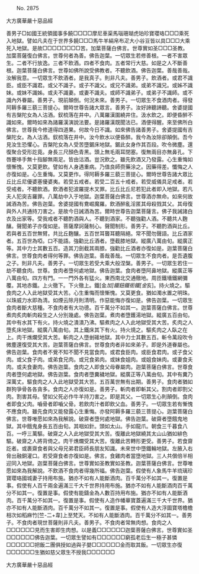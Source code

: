 ﻿　　No. 2875

大方廣華嚴十惡品經

善男子□如國王統領國事多饒□□□□摩尼車渠馬瑙珊瑚虎珀珍寶瓔珞□□□乘死入地獄。譬如凡夫在于世界多饒□□□馬牛羊絹帛布疋大小谷豆皆以具□□□大乘死入地獄。是故□□□□□□□□苦。加葉菩薩白佛言。世尊實如圣□□□圣教。加葉菩薩復白佛言。世尊何者為善。佛告迦葉。一切眾生若修善根。一者不害眾生。二者不行放逸。三者不飲酒。四者不食肉。五者常行大慈。如是之人不斷善根。迦葉菩薩白佛言。世尊如佛所說受佛教者。不聽飲酒。佛告迦葉。善哉善哉。汝解我意。一切眾生不飲酒者。是我真子。則非凡夫。善男子。飲酒者。或君不識臣。或臣不識君。或父不識子。或子不識父。或兄不識弟。或弟不識兄。或姊不識妹。或妹不識姊。或夫不識妻。或妻不識夫。或師不識弟子。或弟子不識師。或不識內外眷屬。善男子。現前顛倒。何況未來。善男子。一切眾生不食酒肉者。得發阿耨多羅三藐三菩提心。爾時世尊告諸大眾言。善男子。汝好諦聽諦聽。舍婆提國有吉槃陀女為人沽酒。釵梳落在井中。八萬羅漢圍繞井住。汲水飲之。即便昏醉不識如來。爾時如來為諸羅漢演說法要。是諸羅漢既聞法已。酒便得醒。來至佛所白佛言。世尊我今修道得四道果。何故今日不識。如來佛告諸善男子。舍婆提國有吉槃陀女。為人沽酒。釵梳落在井中。汝今飲水以便昏醉。我今為汝除卻顛倒。吾今見汝生恐懼心。吉槃陀女為人受苦墮鋸床地獄。鋸此女身作其百段。吹令微塵。還復聚合受形訖竟。身長三尺顏色青黑。頭上無毛兩耳閉塞。復無兩目亦無鼻孔。下唇蹇哆手無十指腳無兩足。皆由沽酒。豈況飲之。雖先飲酒又乃發露。心生重悔如懷慚愧。又莫更飲。譬如有人身遇重病。乃值良師赍藥涂之。因藥得差。懺悔之人亦復如是。心生重悔。又莫更作。得阿耨多羅三藐三菩提心。爾時世尊告諸大眾比丘比丘尼優婆塞優婆夷。若受五戒者。若受二百五十戒者。若受威儀具足戒者。若受戒者。不聽飲酒。飲酒者犯波羅提木叉罪。比丘比丘尼若犯此者即入地獄。若凡夫人犯突吉羅罪。八萬劫中入于地獄。迦葉菩薩白佛言。世尊酒亦無命。如來何故誡酒為苦。佛告迦葉。舍婆提國有鴦崛魔羅。飲酒醉亂淫匿其母殺戮其父。其母復與外人共通持刀害之。是故今日誡酒為苦。爾時世尊告迦葉菩薩言。佛子我誡諸白衣及出家等。受我戒者不聽酌酒與人。不聽到酒家。不聽強勸人酒。不聽共人麴釀。聲聞弟子亦復如是。菩薩摩訶薩制心。聲聞制形。善男子。不聽酌酒與比丘。若與者五百世無臂。共比丘麴釀。五百世耳聾耳聽隔絕。常不聞勿聲語。比丘酒家者。五百世為啞。口不能語。強勸比丘酒者。墮截膝地獄。縱廣八萬由旬。縱廣正等。其中力士其數五百。造其刀劍截其兩膝。強勸比丘酒者亦復如是。迦葉菩薩白佛言。世尊食肉者得何等罪。佛告迦葉。善哉善哉。一切眾生不食肉者。是吾遺腹之子。則非凡夫。善男子。一切眾生若受大乘大般涅槃。善男子。一切眾生若住一劫不聽食肉。世尊。食肉者墮何處地獄。佛告迦葉。食肉者墮阿鼻地獄。縱廣正等八萬由旬。四方有門。一一門外各有猛火。東西南北交通徹地。周匝鐵墻鐵網彌覆。其地赤鐵。上火徹下。下火徹上。鐵[金*加]鐵鈕鐵銜鐵[金*亥]。持火燒之。驅食肉之人入此地獄受其大苦。心生重悔而懷慚愧。又莫更食。猶如濁水置之明珠。以珠威力水即為清。如煙云除月則清明。作惡能悔亦復如是。佛告迦葉。一切眾生食肉者斷大慈種。不食肉者有大功德。百千萬分不如其一。迦葉菩薩白佛言。世尊煮肉炙肉斬肉殺生之人分別幾處。佛告迦葉。煮肉者墮鑊湯地獄。縱廣五百由旬。其中有水其下有火。持火燒之潰潰乃沸。驅煮肉之人入此地獄受其大苦。炙肉之人墮炙床地獄。縱廣八萬由旬。其上鐵床其下有火。持火燒之。驅炙肉之人臥之在上。肉干燋爛受其大苦。斬肉之人墮剉碓地獄。其中力士其數五百。斬令萬段吹令微塵還復受其大苦。迦葉菩薩白佛言。世尊食肉者非如來弟子。即是外道眷屬也。佛告迦葉。食肉者不覺不知不聞不見當食肉。或君食臣肉。或臣食君肉。或子食父肉。或父食子肉。或弟食兄肉。或兄食弟肉。或妹食姐肉。或姐食妹肉。或妻食夫肉。或夫食妻肉。佛告迦葉。食肉之人即食父母眷屬肉。迦葉菩薩白佛言。世尊食肉者墮何處地獄。佛告迦葉。食肉者墮糞穢地獄。縱廣正等八萬由旬。其中有糞乃深萬丈。驅食肉之人入此地獄受其大苦。五百萬世無有出期。善男子。食肉者猶如群狗爭骨各各貪多。食肉之人亦復如是。善男子。斬肉者即斬其父。割肉者即割父肉。割害其母。譬如父死必作牛羊持刀害之。即是其父。一切眾生心則顛倒。食肉者即食父肉。嚙骨者即嚙父骨。若飲肉汁者即飲父血。善男子。一切眾生若有慚愧不應食肉。雖先食肉又能發露心生重悔。亦發阿耨多羅三藐三菩提心。迦葉菩薩白佛言。世尊唯愿如來為我解說。破齋者墮何處地獄。佛告迦葉。破齋者墮餓鬼地獄。其中餓鬼身長五百由旬。其咽如針。頭如太山。手如龍爪。朝食三千暮食八百。一呼三萬驅。破齋之人入此地獄受其大苦。復離此地獄繞其太山山猶如緋色驅。破齋之人將背倚之。肉干燋爛受其大苦。復離此苦轉形更受。善男子。若食齋訖者。或裹齋食者與父母兄弟君臣師長朋友知識。未來世中墮鐵輪地獄。左腋入右脅出融銅灌口。若受齋食者亦復如是。佛言。食雞肉者當墮地獄。三人共償倍半相迎同入地獄。迦葉菩薩白佛言。世尊實如圣教實如圣教。迦葉菩薩白佛言。世尊唯愿如來為我解說。不飲酒不食肉者得幾所福。佛告迦葉。假使有人象馬牛羊琉璃珍寶瓔珞國城妻子持用布施。猶亦不如有人能斷酒肉。百千萬分不如其一。復置是事。假使有人百千兩金遍滿三千大千世界持用布施。猶亦不如有人能斷酒肉百千萬分不如其一。復置是事。假使有能鑄金為人數百持用布施。猶亦不如有人能斷酒肉。百千萬分不如其一。復置是事。假使有人造作幡華寶蓋遍滿三千大千世界。猶亦不如有人能斷酒肉。百千萬分不如其一。復置是事。假使有人造大浮圖寶塔檐檐相次如稻麻竹[竺-二+韋]上至梵天。不如有人能斷酒肉。百千萬分不如其一。善男子。不食肉者現世菩薩則非凡夫。善男子。不食肉者常無肉想。食肉之人□□□□□□見而生害即生肉想。以是義□□□□□□迦葉菩薩白佛言。世尊實如圣□□□□□□佛告迦葉。一切眾生譬如有□□□□□□窮孤老后生一極子甚憐□□□□□□把飯二團俱授如過與子嬰□□□□□□金而取其飯。一切眾生亦復□□□□□□生猶如慈父眾生不授我□□□□□□

大方廣華嚴十惡品經
